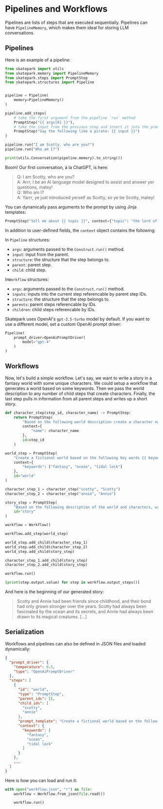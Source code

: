 # Pipelines and Workflows

Pipelines are lists of steps that are executed sequentially. Pipelines can have `PipelineMemory`, which makes them ideal for storing LLM conversations.

## Pipelines

Here is an example of a pipeline:

```python
from skatepark import utils
from skatepark.memory import PipelineMemory
from skatepark.steps import PromptStep
from skatepark.structures import Pipeline


pipeline = Pipeline(
    memory=PipelineMemory()
)

pipeline.add_steps(
    # take the first argument from the pipeline `run` method
    PromptStep("{{ args[0] }}"),
    # take the input from the previous step and insert it into the prompt
    PromptStep("Say the following like a pirate: {{ input }}")
)

pipeline.run("I am Scotty, who are you?")
pipeline.run("Who am I?")

print(utils.Conversation(pipeline.memory).to_string())
```

Boom! Our first conversation, à la ChatGPT, is here:

> Q: I am Scotty, who are you?  
> A: Arrr, I be an AI language model designed to assist and answer yer questions, matey!  
> Q: Who am I?  
> A: Yarrr, ye just introduced yerself as Scotty, so ye be Scotty, matey!

You can dynamically pass arguments to the prompt by using Jinja templates:

```python
PromptStep("tell me about {{ topic }}", context={"topic": "the lord of the rings"})
```

In addition to user-defined fields, the `context` object contains the following:

In `Pipeline` structures:
- `args`: arguments passed to the `Construct.run()` method.
- `input`: input from the parent.
- `structure`: the structure that the step belongs to.
- `parent`: parent step.
- `child`: child step.

In`Workflow` structures:
- `args`: arguments passed to the `Construct.run()` method.
- `inputs`: inputs into the current step referencable by parent step IDs.
- `structure`: the structure that the step belongs to.
- `parents`: parent steps referencable by IDs.
- `children`: child steps referencable by IDs.

Skatepark uses OpenAI's `gpt-3.5-turbo` model by default. If you want to use a different model, set a custom OpenAI prompt driver:

```python
Pipeline(
    prompt_driver=OpenAiPromptDriver(
        model="gpt-4"
    )
)
```

## Workflows

Now, let's build a simple workflow. Let's say, we want to write a story in a fantasy world with some unique characters. We could setup a workflow that generates a world based on some keywords. Then we pass the world description to any number of child steps that create characters. Finally, the last step pulls in information from all parent steps and writes up a short story.

```python
def character_step(step_id, character_name) -> PromptStep:
    return PromptStep(
        "Based on the following world description create a character named {{ name }}:\n{{ inputs['world'] }}",
        context={
            "name": character_name
        },
        id=step_id
    )

world_step = PromptStep(
    "Create a fictional world based on the following key words {{ keywords|join(', ') }}",
    context={
        "keywords": ["fantasy", "ocean", "tidal lock"]
    },
    id="world"
)

character_step_1 = character_step("scotty", "Scotty")
character_step_2 = character_step("annie", "Annie")

story_step = PromptStep(
    "Based on the following description of the world and characters, write a short story:\n{{ inputs['world'] }}\n{{ inputs['scotty'] }}\n{{ inputs['annie'] }}",
    id="story"
)

workflow = Workflow()

workflow.add_step(world_step)

world_step.add_child(character_step_1)
world_step.add_child(character_step_2)
world_step.add_child(story_step)

character_step_1.add_child(story_step)
character_step_2.add_child(story_step)

workflow.run()

[print(step.output.value) for step in workflow.output_steps()]
```

And here is the beginning of our generated story:

> Scotty and Annie had been friends since childhood, and their bond had only grown stronger over the years. Scotty had always been fascinated by the ocean and its secrets, and Annie had always been drawn to its magical creatures. [...]

## Serialization

Workflows and pipelines can also be defined in JSON files and loaded dynamically:

```json
{
  "prompt_driver": {
    "temperature": 0.5,
    "type": "OpenAiPromptDriver"
  },
  "steps": [
    {
      "id": "world",
      "type": "PromptStep",
      "parent_ids": [],
      "child_ids": [
        "scotty",
        "annie"
      ],
      "prompt_template": "Create a fictional world based on the following key words {{ keywords|join(', ') }}",
      "context": {
        "keywords": [
          "fantasy",
          "ocean",
          "tidal lock"
        ]
      }
    },
    ...
  ]
}
```

Here is how you can load and run it:

```python
with open("workflow.json", "r") as file:
    workflow = Workflow.from_json(file.read())

    workflow.run()
```